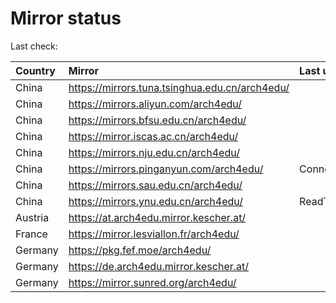 <script src="./time.js"></script>
# Mirror status
Last check: <script type="text/javascript">localize(1679361971.0792131);</script>

|Country|Mirror|Last update|
|:------|:-----|:----------|
|China|https://mirrors.tuna.tsinghua.edu.cn/arch4edu/|<script type="text/javascript">localize(1679337225);</script>|
|China|https://mirrors.aliyun.com/arch4edu/|<script type="text/javascript">localize(1679337225);</script>|
|China|https://mirrors.bfsu.edu.cn/arch4edu/|<script type="text/javascript">localize(1679337225);</script>|
|China|https://mirror.iscas.ac.cn/arch4edu/|<script type="text/javascript">localize(1679337225);</script>|
|China|https://mirrors.nju.edu.cn/arch4edu/|<script type="text/javascript">localize(1679294118);</script>|
|China|https://mirrors.pinganyun.com/arch4edu/|ConnectionError|
|China|https://mirrors.sau.edu.cn/arch4edu/|<script type="text/javascript">localize(1673850842);</script>|
|China|https://mirrors.ynu.edu.cn/arch4edu/|ReadTimeout|
|Austria|https://at.arch4edu.mirror.kescher.at/|<script type="text/javascript">localize(1679337225);</script>|
|France|https://mirror.lesviallon.fr/arch4edu/|<script type="text/javascript">localize(1679337225);</script>|
|Germany|https://pkg.fef.moe/arch4edu/|<script type="text/javascript">localize(1679337225);</script>|
|Germany|https://de.arch4edu.mirror.kescher.at/|<script type="text/javascript">localize(1679337225);</script>|
|Germany|https://mirror.sunred.org/arch4edu/|<script type="text/javascript">localize(1679337225);</script>|

<script src="./tablefilter/tablefilter.js"></script>
<script src="./table.js"></script>